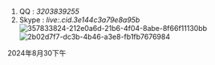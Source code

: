 1. QQ : _3203839255_
2. Skype :  _live:.cid.3e144c3a79e8a95b_
![357833824-212e0a6d-21b6-4f04-8abe-8f66f11130bb](https://github.com/user-attachments/assets/47adc362-6d2c-4d73-9765-acc3f1284452)
![2b02d7f7-dc3b-4b46-a3e8-fb1fb7676984](https://github.com/user-attachments/assets/07fd7890-078a-4cb8-8a04-8adc85c3d3f3)

2024年8月30下午
